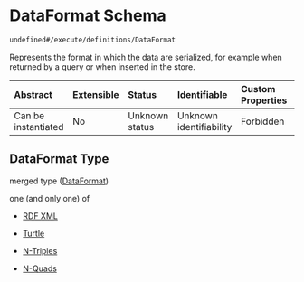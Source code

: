 # DataFormat Schema

```txt
undefined#/execute/definitions/DataFormat
```

Represents the format in which the data are serialized, for example when returned by a query or when inserted in the store.

| Abstract            | Extensible | Status         | Identifiable            | Custom Properties | Additional Properties | Access Restrictions | Defined In                                                                     |
| :------------------ | :--------- | :------------- | :---------------------- | :---------------- | :-------------------- | :------------------ | :----------------------------------------------------------------------------- |
| Can be instantiated | No         | Unknown status | Unknown identifiability | Forbidden         | Allowed               | none                | [okp4-cognitarium.json\*](schema/okp4-cognitarium.json "open original schema") |

## DataFormat Type

merged type ([DataFormat](okp4-cognitarium-executemsg-definitions-dataformat.md))

one (and only one) of

* [RDF XML](okp4-cognitarium-executemsg-definitions-dataformat-oneof-rdf-xml.md "check type definition")

* [Turtle](okp4-cognitarium-executemsg-definitions-dataformat-oneof-turtle.md "check type definition")

* [N-Triples](okp4-cognitarium-executemsg-definitions-dataformat-oneof-n-triples.md "check type definition")

* [N-Quads](okp4-cognitarium-executemsg-definitions-dataformat-oneof-n-quads.md "check type definition")
